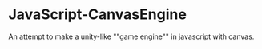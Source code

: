 # JavaScript-CanvasEngine
An attempt to make a unity-like ""game engine"" in javascript with canvas.
